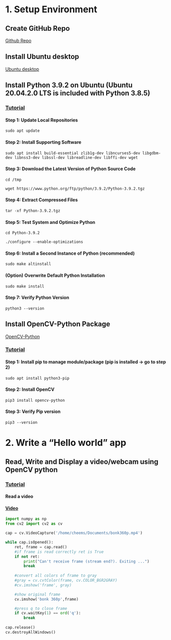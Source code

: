# 1. Setup Environment
## Create GitHub Repo
[Github Repo](https://github.com/HighCheems/ReponayKphaiChuyende)
## Install Ubuntu desktop
[Ubuntu desktop](https://ubuntu.com/download/desktop)
## Install Python 3.9.2 on Ubuntu (Ubuntu 20.04.2.0 LTS is included with Python 3.8.5)
### [Tutorial](https://phoenixnap.com/kb/how-to-install-python-3-ubuntu)

#### Step 1: Update Local Repositories
```
sudo apt update
```
#### Step 2: Install Supporting Software
```
sudo apt install build-essential zlib1g-dev libncurses5-dev libgdbm-dev libnss3-dev libssl-dev libreadline-dev libffi-dev wget
```
#### Step 3: Download the Latest Version of Python Source Code
```
cd /tmp
```
```
wget https://www.python.org/ftp/python/3.9.2/Python-3.9.2.tgz
```
#### Step 4: Extract Compressed Files
```
tar -xf Python-3.9.2.tgz
```
#### Step 5: Test System and Optimize Python
```
cd Python-3.9.2
```
```
./configure --enable-optimizations
```
#### Step 6: Install a Second Instance of Python (recommended)
```
sudo make altinstall
```
#### (Option) Overwrite Default Python Installation
```
sudo make install
```
#### Step 7: Verify Python Version
```
python3 --version
```
## Install OpenCV-Python Package
[OpenCV-Python](https://pypi.org/project/opencv-python/)
### [Tutorial](https://docs.opencv.org/master/d2/de6/tutorial_py_setup_in_ubuntu.html)
#### Step 1: Install pip to manage module/package (pip is installed -> go to step 2)
```
sudo apt install python3-pip
```
#### Step 2: Install OpenCV
```
pip3 install opencv-python
```
#### Step 3: Verify Pip version
```
pip3 --version
```
# 2. Write a “Hello world” app
## Read, Write and Display a video/webcam using OpenCV python
### [Tutorial](https://learnopencv.com/read-write-and-display-a-video-using-opencv-cpp-python/)
#### Read a video
#### [Video](https://doc-0k-ak-docs.googleusercontent.com/docs/securesc/50egentd6t97jvre2gen3broigv7uqik/pc6944pii194cd2hv62ndfc2d353427i/1614848625000/17141051394050475573/17141051394050475573/1BWPzk2y88_QBEzss0Cod3OraE97hag7K?e=download&authuser=0&nonce=metavcvh3sumu&user=17141051394050475573&hash=u3kd9kh2nj8k02gb5u3nu1li2dhil58d)
```python
import numpy as np
from cv2 import cv2 as cv

cap = cv.VideoCapture('/home/cheems/Documents/bonk360p.mp4')

while cap.isOpened():
    ret, frame = cap.read()
    #if frame is read correctly ret is True
    if not ret:
        print("Can't receive frame (stream end?). Exiting ...")
        break
    
    #convert all colors of frame to gray
    #gray = cv.cvtColor(frame, cv.COLOR_BGR2GRAY)
    #cv.imshow('frame', gray)

    #show original frame
    cv.imshow('bonk 360p',frame)

    #press q to close frame
    if cv.waitKey(1) == ord('q'):
        break
    
cap.release()
cv.destroyAllWindows()
```
